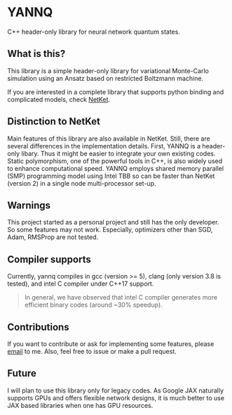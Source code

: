 # YANNQ
C++ header-only library for neural network quantum states. 

## What is this?
This library is a simple header-only library for variational Monte-Carlo simulation using an Ansatz based on restricted Boltzmann machine.

If you are interested in a complete library that supports python binding and complicated models, check [NetKet](https://www.netket.org/).

## Distinction to NetKet
Main features of this library are also available in NetKet. 
Still, there are several differences in the implementation details.
First, YANNQ is a header-only libary. Thus it might be easier to integrate your own existing codes.
Static polymorphism, one of the powerful tools in C++, is also widely used to enhance computational speed.
YANNQ employs shared memory parallel (SMP) programming model using Intel TBB so can be faster than NetKet (version 2) in a single node multi-processor set-up. 

## Warnings
This project started as a personal project and still has the only developer. So some features may not work. 
Especially, optimizers other than SGD, Adam, RMSProp are not tested.

## Compiler supports
Currently, yannq compiles in gcc (version >= 5), clang (only version 3.8 is tested), and intel C compiler under C++17 support. 

> In general, we have observed that intel C compiler generates more efficient binary codes (around ~30% speedup). 

## Contributions
If you want to contribute or ask for implementing some features, please [email](mailto:chae.yeun.park@gmail.com) to me. Also, feel free to issue or make a pull request.

## Future
I will plan to use this library only for legacy codes. As Google JAX naturally supports GPUs and offers flexible network designs, it is much better to use JAX based libraries when one has GPU resources.
